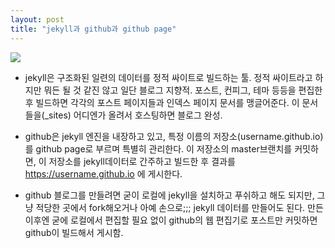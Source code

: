 ```yaml
---
layout: post
title: "jekyll과 github과 github page"
---
```


<img src="https://docs.google.com/drawings/d/e/2PACX-1vRKioDaDWK5z53ARwSD0YG0MZ8IfD6M8TXGgBN1VLfFfPhTWX1DgaG8X-1OWsabMtCNkumDFiQdgjL8/pub?w=1440&amp;h=1080">

- jekyll은 구조화된 일련의 데이터를 정적 싸이트로 빌드하는 툴. 정적 싸이트라고 하지만 뭐든 될 것 같진 않고 일단 블로그 지향적. 포스트, 컨피그, 테마 등등을 편집한 후 빌드하면 각각의 포스트 페이지들과 인덱스 페이지 문서를 맹글어준다. 이 문서들을(_sites) 어디엔가 올려서 호스팅하면 블로그 완성.

- github은 jekyll 엔진을 내장하고 있고, 특정 이름의 저장소(username.github.io)를 github page로 부르며 특별히 관리한다. 이 저장소의 master브랜치를 커밋하면, 이 저장소를 jekyll데이터로 간주하고 빌드한 후 결과를 https://username.github.io 에 게시한다.

- github 블로그를 만들려면 굳이 로컬에 jekyll을 설치하고 푸쉬하고 해도 되지만, 그냥 적당한 곳에서 fork해오거나 아예 손으로;;; jekyll 데이터를 만들어도 된다. 만든 이후엔 굳에 로컬에서 편집할 필요 없이 github의 웹 편집기로 포스트만 커밋하면 github이 빌드해서 게시함.
